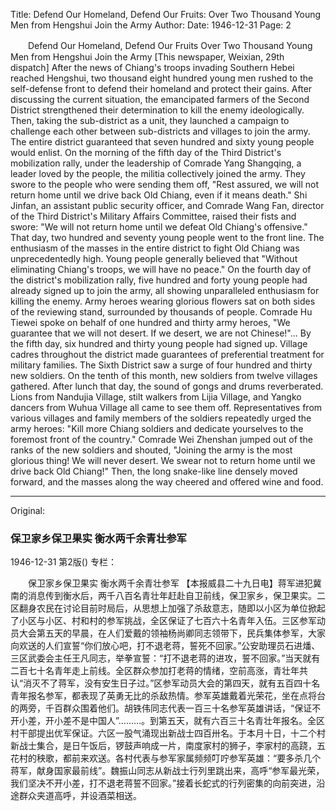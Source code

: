 Title: Defend Our Homeland, Defend Our Fruits: Over Two Thousand Young Men from Hengshui Join the Army
Author:
Date: 1946-12-31
Page: 2

　　Defend Our Homeland, Defend Our Fruits
    Over Two Thousand Young Men from Hengshui Join the Army
    [This newspaper, Weixian, 29th dispatch] After the news of Chiang's troops invading Southern Hebei reached Hengshui, two thousand eight hundred young men rushed to the self-defense front to defend their homeland and protect their gains. After discussing the current situation, the emancipated farmers of the Second District strengthened their determination to kill the enemy ideologically. Then, taking the sub-district as a unit, they launched a campaign to challenge each other between sub-districts and villages to join the army. The entire district guaranteed that seven hundred and sixty young people would enlist. On the morning of the fifth day of the Third District's mobilization rally, under the leadership of Comrade Yang Shangqing, a leader loved by the people, the militia collectively joined the army. They swore to the people who were sending them off, "Rest assured, we will not return home until we drive back Old Chiang, even if it means death." Shi Jinfan, an assistant public security officer, and Comrade Wang Fan, director of the Third District's Military Affairs Committee, raised their fists and swore: "We will not return home until we defeat Old Chiang's offensive." That day, two hundred and seventy young people went to the front line. The enthusiasm of the masses in the entire district to fight Old Chiang was unprecedentedly high. Young people generally believed that "Without eliminating Chiang's troops, we will have no peace." On the fourth day of the district's mobilization rally, five hundred and forty young people had already signed up to join the army, all showing unparalleled enthusiasm for killing the enemy. Army heroes wearing glorious flowers sat on both sides of the reviewing stand, surrounded by thousands of people. Comrade Hu Tiewei spoke on behalf of one hundred and thirty army heroes, "We guarantee that we will not desert. If we desert, we are not Chinese!"... By the fifth day, six hundred and thirty young people had signed up. Village cadres throughout the district made guarantees of preferential treatment for military families. The Sixth District saw a surge of four hundred and thirty new soldiers. On the tenth of this month, new soldiers from twelve villages gathered. After lunch that day, the sound of gongs and drums reverberated. Lions from Nandujia Village, stilt walkers from Lijia Village, and Yangko dancers from Wuhua Village all came to see them off. Representatives from various villages and family members of the soldiers repeatedly urged the army heroes: "Kill more Chiang soldiers and dedicate yourselves to the foremost front of the country." Comrade Wei Zhenshan jumped out of the ranks of the new soldiers and shouted, "Joining the army is the most glorious thing! We will never desert. We swear not to return home until we drive back Old Chiang!" Then, the long snake-like line densely moved forward, and the masses along the way cheered and offered wine and food.



<hr /> 

Original: 


### 保卫家乡保卫果实  衡水两千余青壮参军

1946-12-31
第2版()
专栏：

　　保卫家乡保卫果实
    衡水两千余青壮参军
    【本报威县二十九日电】蒋军进犯冀南的消息传到衡水后，两千八百名青壮年赶赴自卫前线，保卫家乡，保卫果实。二区翻身农民在讨论目前时局后，从思想上加强了杀敌意志，随即以小区为单位掀起了小区与小区、村和村的参军挑战，全区保证了七百六十名青年入伍。三区参军动员大会第五天的早晨，在人们爱戴的领袖杨尚卿同志领带下，民兵集体参军，大家向欢送的人们宣誓“你们放心吧，打不退老蒋，誓死不回家。”公安助理员石进燔、三区武委会主任王凡同志，举拳宣誓：“打不退老蒋的进攻，誓不回家。”当天就有二百七十名青年走上前线。全区群众参加打老蒋的情绪，空前高涨，青壮年共认“消灭不了蒋军，没有安生日子过。”区参军动员大会的第四天，就有五百四十名青年报名参军，都表现了英勇无比的杀敌热情。参军英雄戴着光荣花，坐在点将台的两旁，千百群众围着他们。胡铁伟同志代表一百三十名参军英雄讲话，“保证不开小差，开小差不是中国人”………。到第五天，就有六百三十名青壮年报名。全区村干部提出优军保证。六区一股气涌现出新战士四百卅名。于本月十日，十二个村新战士集合，是日午饭后，锣鼓声响成一片，南度家村的狮子，李家村的高跷，五花村的秧歌，都前来欢送。各村代表与参军家属频频叮咛参军英雄：“要多杀几个蒋军，献身国家最前线”。魏振山同志从新战士行列里跳出来，高呼“参军最光荣，我们坚决不开小差，打不退老蒋誓不回家。”接着长蛇式的行列密集的向前突进，沿途群众夹道高呼，并设酒菜相送。
